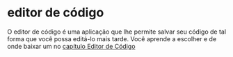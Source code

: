 # editor de código

O editor de código é uma aplicação que lhe permite salvar seu código de tal forma que você possa editá-lo mais tarde. Você aprende a escolher e de onde baixar um no [capítulo Editor de Código](./code_editor/README.md)